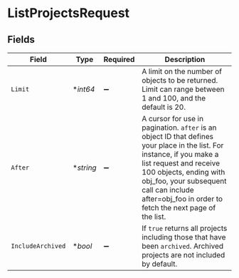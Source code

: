 # ListProjectsRequest


## Fields

| Field                                                                                                                                                                                                                                                                            | Type                                                                                                                                                                                                                                                                             | Required                                                                                                                                                                                                                                                                         | Description                                                                                                                                                                                                                                                                      |
| -------------------------------------------------------------------------------------------------------------------------------------------------------------------------------------------------------------------------------------------------------------------------------- | -------------------------------------------------------------------------------------------------------------------------------------------------------------------------------------------------------------------------------------------------------------------------------- | -------------------------------------------------------------------------------------------------------------------------------------------------------------------------------------------------------------------------------------------------------------------------------- | -------------------------------------------------------------------------------------------------------------------------------------------------------------------------------------------------------------------------------------------------------------------------------- |
| `Limit`                                                                                                                                                                                                                                                                          | **int64*                                                                                                                                                                                                                                                                         | :heavy_minus_sign:                                                                                                                                                                                                                                                               | A limit on the number of objects to be returned. Limit can range between 1 and 100, and the default is 20.<br/>                                                                                                                                                                  |
| `After`                                                                                                                                                                                                                                                                          | **string*                                                                                                                                                                                                                                                                        | :heavy_minus_sign:                                                                                                                                                                                                                                                               | A cursor for use in pagination. `after` is an object ID that defines your place in the list. For instance, if you make a list request and receive 100 objects, ending with obj_foo, your subsequent call can include after=obj_foo in order to fetch the next page of the list.<br/> |
| `IncludeArchived`                                                                                                                                                                                                                                                                | **bool*                                                                                                                                                                                                                                                                          | :heavy_minus_sign:                                                                                                                                                                                                                                                               | If `true` returns all projects including those that have been `archived`. Archived projects are not included by default.                                                                                                                                                         |